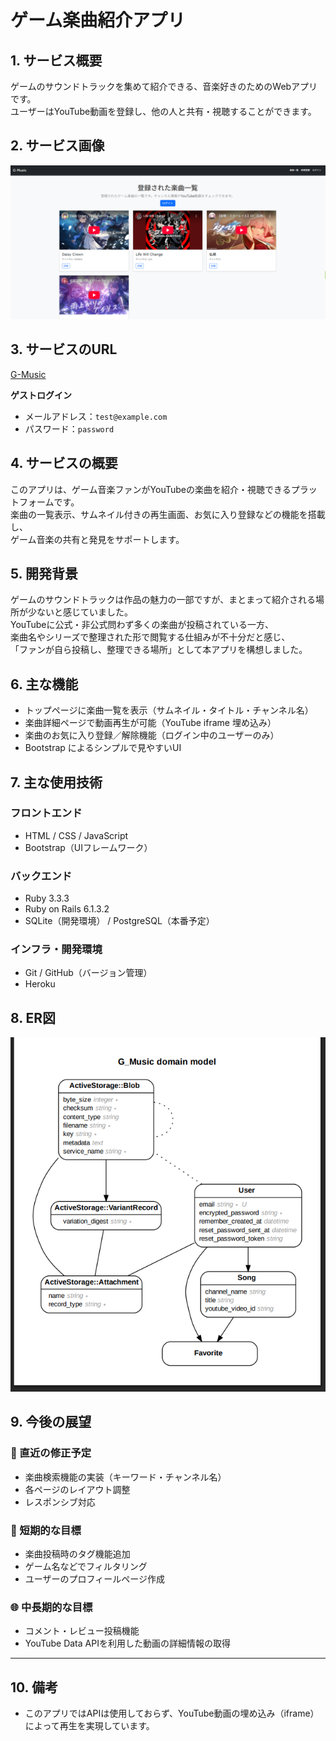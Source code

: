# ゲーム楽曲紹介アプリ

## 1. サービス概要  
ゲームのサウンドトラックを集めて紹介できる、音楽好きのためのWebアプリです。  
ユーザーはYouTube動画を登録し、他の人と共有・視聴することができます。

## 2. サービス画像  
![トップページのイメージ](docs/top_screenshot.png)

## 3. サービスのURL  
[G-Music](https://calm-forest-43832-8a9790781793.herokuapp.com/)

**ゲストログイン**
- メールアドレス：`test@example.com`
- パスワード：`password`

## 4. サービスの概要  
このアプリは、ゲーム音楽ファンがYouTubeの楽曲を紹介・視聴できるプラットフォームです。  
楽曲の一覧表示、サムネイル付きの再生画面、お気に入り登録などの機能を搭載し、  
ゲーム音楽の共有と発見をサポートします。

## 5. 開発背景  
ゲームのサウンドトラックは作品の魅力の一部ですが、まとまって紹介される場所が少ないと感じていました。  
YouTubeに公式・非公式問わず多くの楽曲が投稿されている一方、  
楽曲名やシリーズで整理された形で閲覧する仕組みが不十分だと感じ、  
「ファンが自ら投稿し、整理できる場所」として本アプリを構想しました。

## 6. 主な機能

- トップページに楽曲一覧を表示（サムネイル・タイトル・チャンネル名）
- 楽曲詳細ページで動画再生が可能（YouTube iframe 埋め込み）
- 楽曲のお気に入り登録／解除機能（ログイン中のユーザーのみ）
- Bootstrap によるシンプルで見やすいUI

## 7. 主な使用技術

### フロントエンド
- HTML / CSS / JavaScript
- Bootstrap（UIフレームワーク）

### バックエンド
- Ruby 3.3.3
- Ruby on Rails 6.1.3.2
- SQLite（開発環境） / PostgreSQL（本番予定）

### インフラ・開発環境
- Git / GitHub（バージョン管理）
- Heroku

## 8. ER図
![ER図](docs/ER.png)

## 9. 今後の展望

### 🔧 直近の修正予定
- 楽曲検索機能の実装（キーワード・チャンネル名）
- 各ページのレイアウト調整
- レスポンシブ対応

### 🚀 短期的な目標
- 楽曲投稿時のタグ機能追加
- ゲーム名などでフィルタリング
- ユーザーのプロフィールページ作成

### 🌐 中長期的な目標
- コメント・レビュー投稿機能
- YouTube Data APIを利用した動画の詳細情報の取得

---

## 10. 備考
- このアプリではAPIは使用しておらず、YouTube動画の埋め込み（iframe）によって再生を実現しています。
